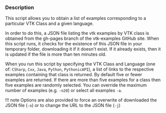 ### Description

This script allows you to obtain a list of examples corresponding to a particular VTK Class and a given language.

In order to do this, a JSON file listing the vtk examples by VTK class is obtained from the gh-pages branch of the vtk-examples GitHub site. When this script runs, it checks for the existence of this JSON file in your temporary folder, downloading it if it doesn't exist. If it already exists, then it is updated if the file is more than ten minutes old.

When you run this script by specifying the VTK Class and Language (one of: `CSharp`, `Cxx`, `Java`, `Python`, `PythonicAPI`), a list of links to the respective examples containing that class is returned. By default five or fewer examples are returned. If there are more than five examples for a class then five examples are randomly selected. You can override the maximum number of examples (e.g. `-n20`) or select all examples `-a`.

!!! note
    Options are also provided to force an overwrite of downloaded the JSON file (`-o`) or to change the URL to the JSON file (`-j`)
